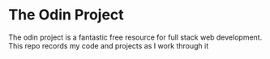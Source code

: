 # The Odin Project

The odin project is a fantastic free resource for full stack web development. This repo records my code and projects as I work through it